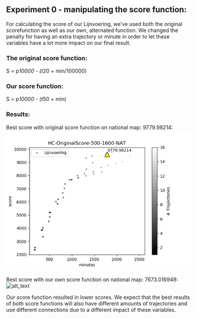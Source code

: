 ## Experiment 0 - manipulating the score function:
For calculating the score of our Lijnvoering, we've used both the original scorefunction as well as our own, alternated function. We changed the penalty for having an extra trajectory or minute in order to let these variables have a lot more impact on our final result. 

### The original score function:

S = p*10000 - (t*20 + min/100000)

### Our score function:

S = p*10000 - (t*50 + min)

### Results:
Best score with original score function on national map: 9779.98214:
![alt text](https://github.com/sietzeberends/Gekke-Hackers-RailNL/blob/master/Experiments/Experiment0OriginalScoreFunctionVsOwnScoreFunction/HC-OriginalScore-500-1600-NAT.png)

Best score with our own score function on national map: 7673.016949:
![alt_text](https://github.com/sietzeberends/Gekke-Hackers-RailNL/blob/master/Experiments/Experiment0OriginalScoreFunctionVsOwnScoreFunction/HC-500-1600%20-%20NAT.png)

Our score function resulted in lower scores. We expect that the best results of both score functions will also have different amounts of trajectories and use different connections due to a different impact of these variables.
